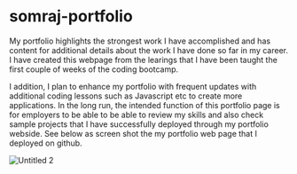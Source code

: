 # somraj-portfolio
My portfolio highlights the strongest work I have accomplished and has content for additional details about the work I have done so far in my career. I have created this webpage from the learings that I have been taught the first couple of weeks of the coding bootcamp. 

I addition, I plan to enhance my portfolio with frequent updates with additional coding lessons such as Javascript etc to create more applications. In the long run, the intended function of this portfolio page is for employers to be able to be able to review my skills and also check sample projects that I have successfully deployed through my portfolio webside. See below as screen shot the my portfolio web page that I deployed on github.

![Untitled 2](https://user-images.githubusercontent.com/120338398/211409690-1ee01336-bf1e-474c-aa2b-bdd412c9b52a.png)
